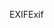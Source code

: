 <span data-ttu-id="386a7-101">EXIF</span><span class="sxs-lookup"><span data-stu-id="386a7-101">Exif</span></span>